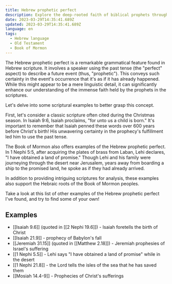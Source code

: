 ```yaml
---
title: Hebrew prophetic perfect
description: Explore the deep-rooted faith of biblical prophets through the lens of the Hebrew Prophetic Perfect, a unique linguistic feature in scriptures.
date: 2023-03-29T14:35:41.689Z
updated: 2023-03-29T14:35:41.689Z
language: en
tags:
  - Hebrew language
  - Old Testament
  - Book of Mormon
---
```


The Hebrew prophetic perfect is a remarkable grammatical feature found in Hebrew scripture. It involves a speaker using the past tense (the "perfect" aspect) to describe a future event (thus, "prophetic"). This conveys such certainty in the event's occurrence that it's as if it has already happened. While this might appear to be a mere linguistic detail, it can significantly enhance our understanding of the immense faith held by the prophets in the scriptures.

Let's delve into some scriptural examples to better grasp this concept.

First, let's consider a classic scripture often cited during the Christmas season. In Isaiah 9:6, Isaiah proclaims, "for unto us a child is born." It's important to remember that Isaiah penned these words over 600 years before Christ's birth! His unwavering certainty in the prophecy's fulfillment led him to use the past tense.

The Book of Mormon also offers examples of the Hebrew prophetic perfect. In 1 Nephi 5:5, after acquiring the plates of brass from Laban, Lehi declares, "I have obtained a land of promise." Though Lehi and his family were journeying through the desert near Jerusalem, years away from boarding a ship to the promised land, he spoke as if they had already arrived.

In addition to providing intriguing scriptures for analysis, these examples also support the Hebraic roots of the Book of Mormon peoples.

Take a look at this list of other examples of the Hebrew prophetic perfect I've found, and try to find some of your own!

## Examples
- [[Isaiah 9.6]] (quoted in [[2 Nephi 19.6]]) - Isaiah foretells the birth of Christ
- [[Isaiah 21.9]] - prophecy of Babylon's fall
- [[Jeremiah 31.15]] (quoted in [[Matthew 2.18]]) - Jeremiah prophesies of Israel's suffering
- [[1 Nephi 5.5]] - Lehi says "I have obtained a land of promise" while in the desert
- [[1 Nephi 21.8]] - the Lord tells the isles of the sea that he has saved them
- [[Mosiah 14.4-9]] - Prophecies of Christ's sufferings
